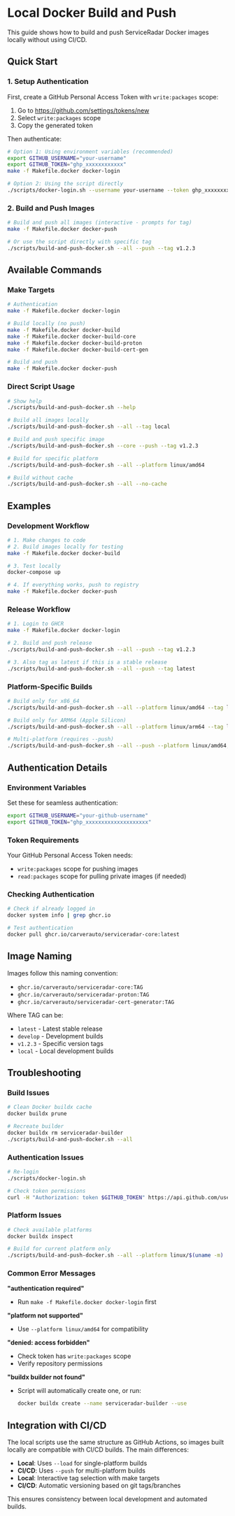 # Local Docker Build and Push

This guide shows how to build and push ServiceRadar Docker images locally without using CI/CD.

## Quick Start

### 1. Setup Authentication

First, create a GitHub Personal Access Token with `write:packages` scope:
1. Go to https://github.com/settings/tokens/new
2. Select `write:packages` scope
3. Copy the generated token

Then authenticate:

```bash
# Option 1: Using environment variables (recommended)
export GITHUB_USERNAME="your-username"
export GITHUB_TOKEN="ghp_xxxxxxxxxxxx"
make -f Makefile.docker docker-login

# Option 2: Using the script directly
./scripts/docker-login.sh --username your-username --token ghp_xxxxxxxxxxxx
```

### 2. Build and Push Images

```bash
# Build and push all images (interactive - prompts for tag)
make -f Makefile.docker docker-push

# Or use the script directly with specific tag
./scripts/build-and-push-docker.sh --all --push --tag v1.2.3
```

## Available Commands

### Make Targets

```bash
# Authentication
make -f Makefile.docker docker-login

# Build locally (no push)
make -f Makefile.docker docker-build
make -f Makefile.docker docker-build-core
make -f Makefile.docker docker-build-proton
make -f Makefile.docker docker-build-cert-gen

# Build and push
make -f Makefile.docker docker-push
```

### Direct Script Usage

```bash
# Show help
./scripts/build-and-push-docker.sh --help

# Build all images locally
./scripts/build-and-push-docker.sh --all --tag local

# Build and push specific image
./scripts/build-and-push-docker.sh --core --push --tag v1.2.3

# Build for specific platform
./scripts/build-and-push-docker.sh --all --platform linux/amd64

# Build without cache
./scripts/build-and-push-docker.sh --all --no-cache
```

## Examples

### Development Workflow

```bash
# 1. Make changes to code
# 2. Build images locally for testing
make -f Makefile.docker docker-build

# 3. Test locally
docker-compose up

# 4. If everything works, push to registry
make -f Makefile.docker docker-push
```

### Release Workflow

```bash
# 1. Login to GHCR
make -f Makefile.docker docker-login

# 2. Build and push release
./scripts/build-and-push-docker.sh --all --push --tag v1.2.3

# 3. Also tag as latest if this is a stable release
./scripts/build-and-push-docker.sh --all --push --tag latest
```

### Platform-Specific Builds

```bash
# Build only for x86_64
./scripts/build-and-push-docker.sh --all --platform linux/amd64 --tag local-amd64

# Build only for ARM64 (Apple Silicon)
./scripts/build-and-push-docker.sh --all --platform linux/arm64 --tag local-arm64

# Multi-platform (requires --push)
./scripts/build-and-push-docker.sh --all --push --platform linux/amd64,linux/arm64 --tag multi-arch
```

## Authentication Details

### Environment Variables

Set these for seamless authentication:

```bash
export GITHUB_USERNAME="your-github-username"
export GITHUB_TOKEN="ghp_xxxxxxxxxxxxxxxxxxxx"
```

### Token Requirements

Your GitHub Personal Access Token needs:
- `write:packages` scope for pushing images
- `read:packages` scope for pulling private images (if needed)

### Checking Authentication

```bash
# Check if already logged in
docker system info | grep ghcr.io

# Test authentication
docker pull ghcr.io/carverauto/serviceradar-core:latest
```

## Image Naming

Images follow this naming convention:

- `ghcr.io/carverauto/serviceradar-core:TAG`
- `ghcr.io/carverauto/serviceradar-proton:TAG`
- `ghcr.io/carverauto/serviceradar-cert-generator:TAG`

Where TAG can be:
- `latest` - Latest stable release
- `develop` - Development builds
- `v1.2.3` - Specific version tags
- `local` - Local development builds

## Troubleshooting

### Build Issues

```bash
# Clean Docker buildx cache
docker buildx prune

# Recreate builder
docker buildx rm serviceradar-builder
./scripts/build-and-push-docker.sh --all
```

### Authentication Issues

```bash
# Re-login
./scripts/docker-login.sh

# Check token permissions
curl -H "Authorization: token $GITHUB_TOKEN" https://api.github.com/user
```

### Platform Issues

```bash
# Check available platforms
docker buildx inspect

# Build for current platform only
./scripts/build-and-push-docker.sh --all --platform linux/$(uname -m)
```

### Common Error Messages

**"authentication required"**
- Run `make -f Makefile.docker docker-login` first

**"platform not supported"**
- Use `--platform linux/amd64` for compatibility

**"denied: access forbidden"**
- Check token has `write:packages` scope
- Verify repository permissions

**"buildx builder not found"**
- Script will automatically create one, or run:
  ```bash
  docker buildx create --name serviceradar-builder --use
  ```

## Integration with CI/CD

The local scripts use the same structure as GitHub Actions, so images built locally are compatible with CI/CD builds. The main differences:

- **Local**: Uses `--load` for single-platform builds
- **CI/CD**: Uses `--push` for multi-platform builds
- **Local**: Interactive tag selection with make targets
- **CI/CD**: Automatic versioning based on git tags/branches

This ensures consistency between local development and automated builds.